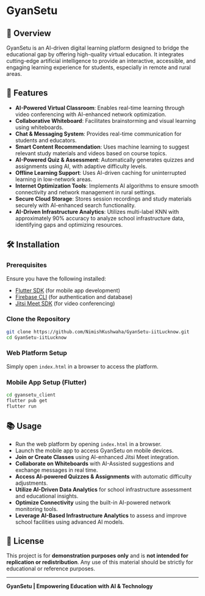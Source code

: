 # GyanSetu 

## 📌 Overview
GyanSetu is an AI-driven digital learning platform designed to bridge the educational gap by offering high-quality virtual education. It integrates cutting-edge artificial intelligence to provide an interactive, accessible, and engaging learning experience for students, especially in remote and rural areas.

## 🚀 Features
- **AI-Powered Virtual Classroom**: Enables real-time learning through video conferencing with AI-enhanced network optimization.
- **Collaborative Whiteboard**: Facilitates brainstorming and visual learning using whiteboards.
- **Chat & Messaging System**: Provides real-time communication for students and educators.
- **Smart Content Recommendation**: Uses machine learning to suggest relevant study materials and videos based on course topics.
- **AI-Powered Quiz & Assessment**: Automatically generates quizzes and assignments using AI, with adaptive difficulty levels.
- **Offline Learning Support**: Uses AI-driven caching for uninterrupted learning in low-network areas.
- **Internet Optimization Tools**: Implements AI algorithms to ensure smooth connectivity and network management in rural settings.
- **Secure Cloud Storage**: Stores session recordings and study materials securely with AI-enhanced search functionality.
- **AI-Driven Infrastructure Analytics**: Utilizes multi-label KNN with approximately 90% accuracy to analyze school infrastructure data, identifying gaps and optimizing resources.

## 🛠️ Installation

### Prerequisites
Ensure you have the following installed:
- [Flutter SDK](https://flutter.dev/docs/get-started/install) (for mobile app development)
- [Firebase CLI](https://firebase.google.com/docs/cli) (for authentication and database)
- [Jitsi Meet SDK](https://jitsi.github.io/handbook/docs/dev-guide/dev-guide-android-sdk) (for video conferencing)

### Clone the Repository
```sh
git clone https://github.com/NimishKushwaha/GyanSetu-iitLucknow.git
cd GyanSetu-iitLucknow
```

### Web Platform Setup
Simply open `index.html` in a browser to access the platform.

### Mobile App Setup (Flutter)
```sh
cd gyansetu_client
flutter pub get
flutter run
```

## 📚 Usage
- Run the web platform by opening `index.html` in a browser.
- Launch the mobile app to access GyanSetu on mobile devices.
- **Join or Create Classes** using AI-enhanced Jitsi Meet integration.
- **Collaborate on Whiteboards** with AI-Assisted suggestions and exchange messages in real time.
- **Access AI-powered Quizzes & Assignments** with automatic difficulty adjustments.
- **Utilize AI-Driven Data Analytics** for school infrastructure assessment and educational insights.
- **Optimize Connectivity** using the built-in AI-powered network monitoring tools.
- **Leverage AI-Based Infrastructure Analytics** to assess and improve school facilities using advanced AI models.

## 📄 License
This project is for **demonstration purposes only** and is **not intended for replication or redistribution**. Any use of this material should be strictly for educational or reference purposes.

---
**GyanSetu | Empowering Education with AI & Technology**

